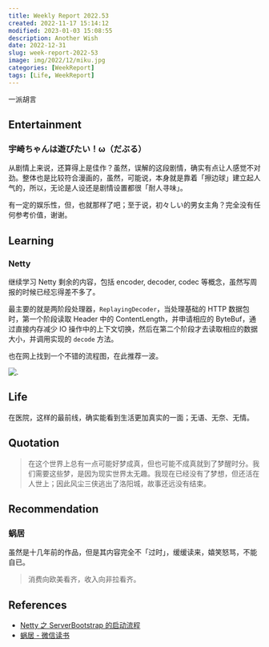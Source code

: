 ```yaml
---
title: Weekly Report 2022.53
created: 2022-11-17 15:14:12
modified: 2023-01-03 15:08:55
description: Another Wish
date: 2022-12-31
slug: week-report-2022-53
image: img/2022/12/miku.jpg
categories: [WeekReport]
tags: [Life, WeekReport]
---
```


一派胡言

## Entertainment

### 宇崎ちゃんは遊びたい！ω（だぶる）

从剧情上来说，还算得上是佳作？虽然，误解的这段剧情，确实有点让人感觉不对劲。整体也是比较符合漫画的，虽然，可能说，本身就是靠着「擦边球」建立起人气的，所以，无论是人设还是剧情设置都很「耐人寻味」。

有一定的娱乐性，但，也就那样了吧；至于说，初々しい的男女主角？完全没有任何参考价值，谢谢。

## Learning

### Netty

继续学习 Netty 剩余的内容，包括 encoder, decoder, codec 等概念，虽然写周报的时候已经忘得差不多了。

最主要的就是两阶段处理器，`ReplayingDecoder`，当处理基础的 HTTP 数据包时，第一个阶段读取 Header 中的 ContentLength，并申请相应的 ByteBuf，通过直接内存减少 IO 操作中的上下文切换，然后在第二个阶段才去读取相应的数据大小，并调用实现的 `decode` 方法。

也在网上找到一个不错的流程图，在此推荐一波。

![.](img/2022/12/netty-server-flowchart.png)

## Life

在医院，这样的最前线，确实能看到生活更加真实的一面；无语、无奈、无情。

## Quotation

> 在这个世界上总有一点可能好梦成真，但也可能不成真就到了梦醒时分。我们需要这些梦，是因为现实世界太无趣。我现在已经没有了梦想，但还活在人世上；因此风尘三侠逃出了洛阳城，故事还远没有结束。

## Recommendation

### 蜗居

虽然是十几年前的作品，但是其内容完全不「过时」，缓缓读来，嬉笑怒骂，不能自已。

> 消费向欧美看齐，收入向非拉看齐。

## References

- [Netty 之 ServerBootstrap 的启动流程](https://blog.csdn.net/developer_/article/details/78394827)
- [蜗居 - 微信读书](https://weread.qq.com/web/reader/d7932200813ab6ffeg016c0e)
